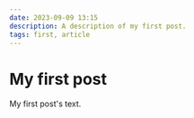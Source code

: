 ```yaml
---
date: 2023-09-09 13:15
description: A description of my first post.
tags: first, article
---
```

# My first post

My first post's text.